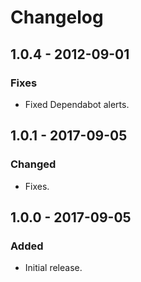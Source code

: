 # Changelog

## 1.0.4 - 2012-09-01

### Fixes
- Fixed Dependabot alerts.

## 1.0.1 - 2017-09-05

### Changed
- Fixes.

## 1.0.0 - 2017-09-05
### Added
- Initial release.
